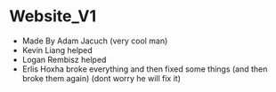 # Website_V1
 
- Made By Adam Jacuch (very cool man)
- Kevin Liang helped
- Logan Rembisz helped
- Erlis Hoxha broke everything and then fixed some things (and then broke them again) (dont worry he will fix it)
